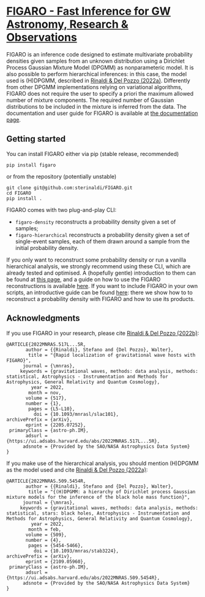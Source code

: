 # [FIGARO - Fast Inference for GW Astronomy, Research & Observations](https://www.youtube.com/watch?v=uJeJ4YiVFz8)

FIGARO is an inference code designed to estimate multivariate probability densities given samples from an unknown distribution using a Dirichlet Process Gaussian Mixture Model (DPGMM) as nonparameteric model.
It is also possible to perform hierarchical inferences: in this case, the model used is (H)DPGMM, described in [Rinaldi & Del Pozzo (2022a)](https://ui.adsabs.harvard.edu/abs/2022MNRAS.509.5454R/abstract).
Differently from other DPGMM implementations relying on variational algorithms, FIGARO does not require the user to specify a priori the maximum allowed number of mixture components. The required number of Gaussian distributions to be included in the mixture is inferred from the data. The documentation and user guide for FIGARO is available at [the documentation page](https://figaro.readthedocs.io).

## Getting started

You can install FIGARO either via pip (stable release, recommended) 
```
pip install figaro
```
or from the repository (potentially unstable)
```
git clone git@github.com:sterinaldi/FIGARO.git
cd FIGARO
pip install .
```

FIGARO comes with two plug-and-play CLI:

* `figaro-density` reconstructs a probability density given a set of samples;
* `figaro-hierarchical` reconstructs a probability density given a set of single-event samples, each of them drawn around a sample from the initial probability density.

If you only want to reconstruct some probability density or run a vanilla hierarchical analysis, we strongly recommend using these CLI, which are already tested and optimised. A (hopefully gentle) introduction to them can be found at [this page](https://figaro.readthedocs.io/en/latest/quickstart.html), and a guide on how to use the FIGARO reconstructions is available [here](https://figaro.readthedocs.io/en/latest/use_mixture.html).
If you want to include FIGARO in your own scripts, an introductive guide can be found [here](https://figaro.readthedocs.io/en/latest/python_script.html): there we show how to to reconstruct a probability density with FIGARO and how to use its products.

## Acknowledgments

If you use FIGARO in your research, please cite [Rinaldi & Del Pozzo (2022b)](https://ui.adsabs.harvard.edu/abs/2022MNRAS.517L...5R/abstract):
```
@ARTICLE{2022MNRAS.517L...5R,
       author = {{Rinaldi}, Stefano and {Del Pozzo}, Walter},
        title = "{Rapid localization of gravitational wave hosts with FIGARO}",
      journal = {\mnras},
     keywords = {gravitational waves, methods: data analysis, methods: statistical, Astrophysics - Instrumentation and Methods for Astrophysics, General Relativity and Quantum Cosmology},
         year = 2022,
        month = nov,
       volume = {517},
       number = {1},
        pages = {L5-L10},
          doi = {10.1093/mnrasl/slac101},
archivePrefix = {arXiv},
       eprint = {2205.07252},
 primaryClass = {astro-ph.IM},
       adsurl = {https://ui.adsabs.harvard.edu/abs/2022MNRAS.517L...5R},
      adsnote = {Provided by the SAO/NASA Astrophysics Data System}
}
```

If you make use of the hierarchical analysis, you should mention (H)DPGMM as the model used and cite [Rinaldi & Del Pozzo (2022a)](https://ui.adsabs.harvard.edu/abs/2022MNRAS.509.5454R/abstract):

```
@ARTICLE{2022MNRAS.509.5454R,
       author = {{Rinaldi}, Stefano and {Del Pozzo}, Walter},
        title = "{(H)DPGMM: a hierarchy of Dirichlet process Gaussian mixture models for the inference of the black hole mass function}",
      journal = {\mnras},
     keywords = {gravitational waves, methods: data analysis, methods: statistical, stars: black holes, Astrophysics - Instrumentation and Methods for Astrophysics, General Relativity and Quantum Cosmology},
         year = 2022,
        month = feb,
       volume = {509},
       number = {4},
        pages = {5454-5466},
          doi = {10.1093/mnras/stab3224},
archivePrefix = {arXiv},
       eprint = {2109.05960},
 primaryClass = {astro-ph.IM},
       adsurl = {https://ui.adsabs.harvard.edu/abs/2022MNRAS.509.5454R},
      adsnote = {Provided by the SAO/NASA Astrophysics Data System}
}
```

